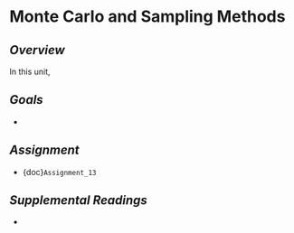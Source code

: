# __Monte Carlo and Sampling Methods__

## *Overview*
In this unit, 

## *Goals*
* 

## *Assignment*
* {doc}`Assignment_13`

## *Supplemental Readings*
* 
